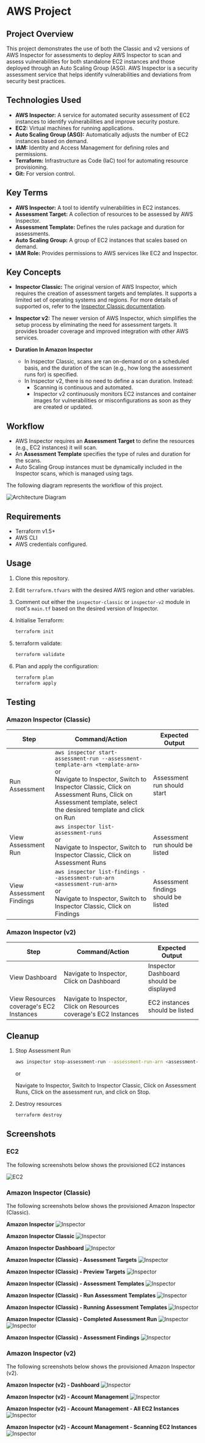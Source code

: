 # AWS Project

## Project Overview

This project demonstrates the use of both the Classic and v2 versions of AWS Inspector for assessments to deploy AWS Inspector to scan and assess vulnerabilities for both standalone EC2 instances and those deployed through an Auto Scaling Group (ASG). AWS Inspector is a security assessment service that helps identify vulnerabilities and deviations from security best practices.

## Technologies Used

- **AWS Inspector:** A service for automated security assessment of EC2 instances to identify vulnerabilities and improve security posture.
- **EC2:** Virtual machines for running applications.
- **Auto Scaling Group (ASG):** Automatically adjusts the number of EC2 instances based on demand.
- **IAM:** Identity and Access Management for defining roles and permissions.
- **Terraform:** Infrastructure as Code (IaC) tool for automating resource provisioning.
- **Git:** For version control.

## Key Terms

- **AWS Inspector:** A tool to identify vulnerabilities in EC2 instances.
- **Assessment Target:** A collection of resources to be assessed by AWS Inspector.
- **Assessment Template:** Defines the rules package and duration for assessments.
- **Auto Scaling Group:** A group of EC2 instances that scales based on demand.
- **IAM Role:** Provides permissions to AWS services like EC2 and Inspector.

## Key Concepts

- **Inspector Classic:** The original version of AWS Inspector, which requires the creation of assessment targets and templates. It supports a limited set of operating systems and regions. For more details of supported os, refer to the [Inspector Classic documentation](https://docs.aws.amazon.com/inspector/v1/userguide/inspector_supported_os_regions.html).

- **Inspector v2:** The newer version of AWS Inspector, which simplifies the setup process by eliminating the need for assessment targets. It provides broader coverage and improved integration with other AWS services.

- **Duration In Amazon Inspector**
  - In Inspector Classic, scans are ran on-demand or on a scheduled basis, and the duration of the scan (e.g., how long the assessment runs for) is specified.
  - In Inspector v2, there is no need to define a scan duration. Instead:
    - Scanning is continuous and automated.
    - Inspector v2 continuously monitors EC2 instances and container images for vulnerabilities or misconfigurations as soon as they are created or updated.

## Workflow

- AWS Inspector requires an **Assessment Target** to define the resources (e.g., EC2 instances) it will scan.
- An **Assessment Template** specifies the type of rules and duration for the scans.
- Auto Scaling Group instances must be dynamically included in the Inspector scans, which is managed using tags.

The following diagram represents the workflow of this project.

![Architecture Diagram](images/architecture-diagram/architecture-diagram.png)

## Requirements

- Terraform v1.5+
- AWS CLI
- AWS credentials configured.

## Usage

1. Clone this repository.
2. Edit `terraform.tfvars` with the desired AWS region and other variables.
3. Comment out either the `inspector-classic` or `inspector-v2` module in root's `main.tf` based on the desired version of Inspector.
4. Initialise Terraform:

   ```bash
   terraform init
5. terraform validate:

    ```bash
    terraform validate
    ```

6. Plan and apply the configuration:

    ```bash
    terraform plan
    terraform apply
    ```

## Testing

### Amazon Inspector (Classic)

| Step          | Command/Action | Expected Output  |
| ------------- | -------------- | -----------------|
| Run Assessment    | `aws inspector start-assessment-run --assessment-template-arn <template-arn>` <br> or <br> Navigate to Inspector, Switch to Inspector Classic, Click on Assessment Runs, Click on Assessment template, select the desisred template and click on Run | Assessment run should start |
| View Assessment Run | `aws inspector list-assessment-runs` <br> or <br> Navigate to Inspector, Switch to Inspector Classic, Click on Assessment Runs | Assessment run should be listed |
| View Assessment Findings | `aws inspector list-findings --assessment-run-arn <assessment-run-arn>` <br> or <br> Navigate to Inspector, Switch to Inspector Classic, Click on Findings | Assessment findings should be listed |

### Amazon Inspector (v2)

| Step          | Command/Action | Expected Output  |
| ------------- | -------------- | -----------------|
| View Dashboard | Navigate to Inspector, Click on Dashboard | Inspector Dashboard should be displayed |
| View Resources coverage's EC2 Instances | Navigate to Inspector, Click on Resources coverage's EC2 Instances | EC2 instances should be listed |

## Cleanup

1. Stop Assessment Run

    ```bash
    aws inspector stop-assessment-run --assessment-run-arn <assessment-run-arn>
    ```

    or

    Navigate to Inspector, Switch to Inspector Classic, Click on Assessment Runs, Click on the assessment run, and click on Stop.

2. Destroy resources

    ```bash
    terraform destroy
    ```

## Screenshots

### EC2

The following screenshots below shows the provisioned EC2 instances

![EC2](images/ec2/ec2-01.png)

### Amazon Inspector (Classic)

The following screenshots below shows the provisioned Amazon Inspector (Classic).

**Amazon Inspector**
![Inspector](images/inspector-classic/inspector-01.png)

**Amazon Inspector Classic**
![Inspector](images/inspector-classic/inspector-02.png)

**Amazon Inspector Dashboard**
![Inspector](images/inspector-classic/inspector-03.png)

**Amazon Inspector (Classic) - Assessment Targets**
![Inspector](images/inspector-classic/inspector-04.png)

**Amazon Inspector (Classic) - Preview Targets**
![Inspector](images/inspector-classic/inspector-05.png)

**Amazon Inspector (Classic) - Assessment Templates**
![Inspector](images/inspector-classic/inspector-06.png)

**Amazon Inspector (Classic) - Run Assessment Templates**
![Inspector](images/inspector-classic/inspector-07.png)

**Amazon Inspector (Classic) - Running Assessment Templates**
![Inspector](images/inspector-classic/inspector-08.png)

**Amazon Inspector (Classic) - Completed Assessment Run**
![Inspector](images/inspector-classic/inspector-09.png)
![Inspector](images/inspector-classic/inspector-10.png)

**Amazon Inspector (Classic) - Assessment Findings**
![Inspector](images/inspector-classic/inspector-11.png)

### Amazon Inspector (v2)

The following screenshots below shows the provisioned Amazon Inspector (v2).

**Amazon Inspector (v2) - Dashboard**
![Inspector](images/inspector_v2/inspector-v2-01.png)

**Amazon Inspector (v2) - Account Management**
![Inspector](images/inspector_v2/inspector-v2-02.png)

**Amazon Inspector (v2) - Account Management - All EC2 Instances**
![Inspector](images/inspector_v2/inspector-v2-03.png)

**Amazon Inspector (v2) - Account Management - Scanning EC2 Instances**
![Inspector](images/inspector_v2/inspector-v2-04.png)
